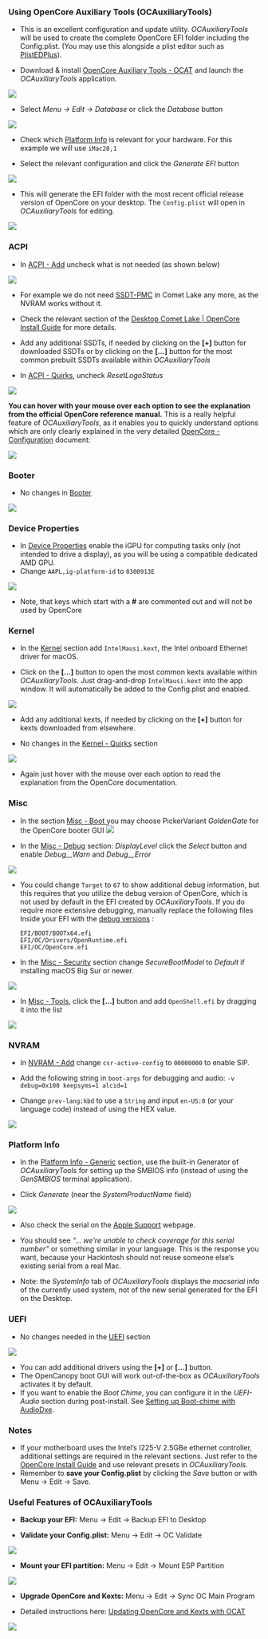 ### Using OpenCore Auxiliary Tools (OCAuxiliaryTools)

- This is an excellent configuration and update utility. *OCAuxiliaryTools* will be used to create the complete OpenCore EFI folder including the Config.plist. (You may use this alongside a plist editor such as [PlistEDPlus](https://github.com/ic005k/PlistEDPlus)).

- Download & install [OpenCore Auxiliary Tools - OCAT](https://github.com/ic005k/QtOpenCoreConfig) and launch the *OCAuxiliaryTools* application.

![](images/3575E5DF-F24E-424B-91D1-A6DE63814FD0.png)

- Select *Menu -> Edit -> Database* or click the *Database* button

![](images/10251A87-1564-43E1-BD84-872D8F77E209.png)

- Check which [Platform Info](https://dortania.github.io/OpenCore-Install-Guide/config.plist/comet-lake.html#platforminfo) is relevant for your hardware. For this example we will use `iMac20,1` 

- Select the relevant configuration and click the *Generate EFI* button

![](images/99F402D7-F6EF-4254-9EF8-D05D4A954D0D.png)

- This will generate the EFI folder with the most recent official release version of OpenCore on your desktop. The `Config.plist` will open in *OCAuxiliaryTools* for editing.

![](images/CB9D65DD-CF5D-45CF-B17E-15E332B81A4D.png)

### ACPI

- In [ACPI - Add](https://dortania.github.io/OpenCore-Install-Guide/config.plist/comet-lake.html#acpi) uncheck what is not needed (as shown below)

![](images/5C853968-AF4D-4A41-82C8-8C026C661520.png)

- For example we do not need  [SSDT-PMC](https://dortania.github.io/Getting-Started-With-ACPI/Universal/nvram)  in Comet Lake any more, as the NVRAM works without it.

- Check the relevant section of the [Desktop Comet Lake | OpenCore Install Guide](https://dortania.github.io/OpenCore-Install-Guide/config.plist/comet-lake.html#acpi) for more details.

- Add any additional SSDTs, if needed by clicking on the **[+]** button for downloaded SSDTs or by clicking on the **[…]** button for the most common prebuilt SSDTs available within *OCAuxiliaryTools*

- In [ACPI - Quirks](https://dortania.github.io/OpenCore-Install-Guide/config.plist/comet-lake.html#acpi), uncheck *ResetLogoStatus*

![](images/E21E45C9-18A3-45C5-88B3-A47532DC416A.png)

  **You can hover with your mouse over each option to see the explanation from the official OpenCore reference manual.** This is a really helpful feature of *OCAuxiliaryTools*, as it enables you to quickly understand options which are only clearly explained in the very detailed [OpenCore - Configuration](https://dortania.github.io/docs/latest/Configuration.html) document:

![](images/84D4C438-E879-4223-8188-5B07AD228994.png)

### Booter

- No changes in [Booter](https://dortania.github.io/OpenCore-Install-Guide/config.plist/comet-lake.html#booter)

![](images/7564699D-B406-47DD-9DC0-84C8B0B64624.png)

### Device Properties

- In [Device Properties](https://dortania.github.io/OpenCore-Install-Guide/config.plist/comet-lake.html#deviceproperties) enable the iGPU for computing tasks only (not intended to drive a display), as you will be using a compatible dedicated AMD GPU.
- Change  `AAPL,ig-platform-id` to `0300913E`

![](images/165B9B4D-BCC3-46A4-8B18-111E42665292.png)

- Note, that keys which start with a **#** are commented out and will not be used by OpenCore

### Kernel

- In the [Kernel](https://dortania.github.io/OpenCore-Install-Guide/config.plist/comet-lake.html#kernel) section add `IntelMausi.kext`, the Intel onboard Ethernet driver for macOS.

- Click on the **[...]** button to open the most common kexts available within *OCAuxiliaryTools*. Just drag-and-drop `IntelMausi.kext` into the app window. It will automatically be added to the Config.plist and enabled.

![](images/55355DB7-6F2D-4F24-8BFC-5800E0C427DB.png)

- Add any additional kexts, if needed by clicking on the **[+]** button for kexts downloaded from elsewhere.

- No changes in the [Kernel - Quirks](https://dortania.github.io/OpenCore-Install-Guide/config.plist/comet-lake.html#quirks-3) section

![](images/4ADDC26E-4459-46C4-8450-420CFC969CA8.png)

- Again just hover with the mouse over each option to read the explanation from the OpenCore documentation.

### Misc

- In the section [Misc - Boot ](https://dortania.github.io/OpenCore-Install-Guide/config.plist/comet-lake.html#misc) you may choose PickerVariant *GoldenGate* for the OpenCore booter GUI
  ![](images/D8683333-AE5B-4B40-8080-8C250635E4C2.png)

- In the [Misc - Debug](https://dortania.github.io/OpenCore-Install-Guide/config.plist/comet-lake.html#debug) section: *DisplayLevel* click the *Select* button and enable *Debug__Warn* and *Debug__Error*

![](images/AFCE311B-E30A-42D9-B444-60FA8FF10AF4.png)

- You could change `Target` to `67`  to show additional debug information, but this requires that you utilize the debug version of OpenCore, which is not used by default in the EFI created by *OCAuxiliaryTools*. If you do require more extensive debugging, manually replace the following files Inside your EFI with the  [debug versions](https://github.com/acidanthera/OpenCorePkg/releases) :
  
  ```
  EFI/BOOT/BOOTx64.efi
  EFI/OC/Drivers/OpenRuntime.efi
  EFI/OC/OpenCore.efi
  ```

- In the [Misc - Security](https://dortania.github.io/OpenCore-Install-Guide/config.plist/comet-lake.html#security) section change *SecureBootModel* to *Default* if installing macOS Big Sur or newer.

![](images/659E0BE9-E9E4-4891-8926-9B1C2C35FC4E.png)

- In [Misc - Tools](https://dortania.github.io/OpenCore-Install-Guide/config.plist/comet-lake.html#tools), click the **[…]** button and add `OpenShell.efi` by dragging it into the list

![](images/F6F138BE-1213-4E15-A134-301C2976EB54.png)

### NVRAM

- In [NVRAM - Add](https://dortania.github.io/OpenCore-Install-Guide/config.plist/comet-lake.html#add-4) change `csr-active-config` to `00000000` to enable SIP.

- Add the following string in `boot-args` for debugging and audio: `-v debug=0x100 keepsyms=1 alcid=1`

- Change `prev-lang:kbd`  to use a `String` and input `en-US:0` (or your language code) instead of using the HEX value.

![](images/C536D267-8562-4E9E-B64D-A2F3E657F996.png)

### Platform Info

- In the [Platform Info - Generic](https://dortania.github.io/OpenCore-Install-Guide/config.plist/comet-lake.html#platforminfo) section, use the built-in Generator of *OCAuxiliaryTools* for setting up the SMBIOS info (instead of using the *GenSMBIOS* terminal application).

- Click *Generate* (near the *SystemProductName* field)

![](images/70ECF443-7726-4777-8CC1-5AA067AE5D70.png)

- Also check the serial on the  [Apple Support](https://checkcoverage.apple.com/us/en/) webpage.

- You should see *“… we’re unable to check coverage for this serial number”* or something similar in your language. This is the response you want, because your Hackintosh should not reuse someone else’s existing serial from a real Mac.

- Note: the *SystemInfo* tab of *OCAuxiliaryTools* displays the *macserial* info of the currently used system, not of the new serial generated for the EFI on the Desktop.

### UEFI

- No changes needed in the [UEFI](https://dortania.github.io/OpenCore-Install-Guide/config.plist/comet-lake.html#uefi) section

![](images/2117C7AB-88C0-4001-9050-082F0D7A5A52.png)

- You can add additional drivers using the **[+]** or **[…]** button.
- The OpenCanopy boot GUI will work out-of-the-box as *OCAuxiliaryTools* activates it by default.
- If you want to enable the *Boot Chime*, you can configure it in the *UEFI-Audio* section during post-install. See [Setting up Boot-chime with AudioDxe](https://dortania.github.io/OpenCore-Post-Install/cosmetic/gui.html#setting-up-boot-chime-with-audiodxe).

### Notes

- If your motherboard uses the Intel’s I225-V 2.5GBe ethernet controller, additional settings are required in the relevant sections. Just refer to the [OpenCore Install Guide](https://dortania.github.io/OpenCore-Install-Guide/) and use relevant presets in *OCAuxiliaryTools*.
- Remember to **save your Config.plist** by clicking the *Save* button or with Menu -> Edit -> Save.

### Useful Features of OCAuxiliaryTools

- **Backup your EFI:** Menu -> Edit -> Backup EFI to Desktop 

- **Validate your Config.plist:** Menu -> Edit -> OC Validate

![](images/1BA1186E-7A43-4B26-B402-7DA28F56AD53.png)

- **Mount your EFI partition:** Menu -> Edit -> Mount ESP Partition

![](images/DDED8DD1-A35E-44DD-8287-E69934B13689.png)

- **Upgrade OpenCore and Kexts:** Menu -> Edit -> Sync OC Main Program

- Detailed instructions here: [Updating OpenCore and Kexts with OCAT](https://github.com/5T33Z0/OC-Little-Translated/blob/main/D_Updating_OpenCore/README.md)

![](images/8C94FB6B-0DA4-45CF-9E67-6E9FE109A05F.png)
